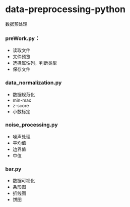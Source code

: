 # data-preprocessing-python
数据预处理

### preWork.py：
* 读取文件
* 文件预览
* 选择属性列，判断类型
* 保存文件

### data_normalization.py
* 数据规范化
* min-max
* z-score
* 小数标定

### noise_processing.py
* 噪声处理
* 平均值
* 边界值
* 中值

### bar.py
* 数据可视化
* 条形图
* 折线图
* 饼图

